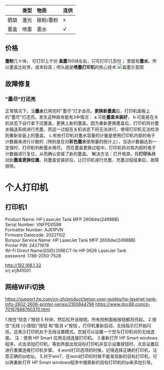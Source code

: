
|  |类型|物质|连供|
|:--|:--|:--|:--|
|硒鼓|激光|碳粉/墨粉|x|
|墨盒|喷墨|墨水|√|

## 价格
**墨粉**几十块，     可打印上千份
**盒墨**150块左右，只可打印几百份； 里面有**墨水**。所以墨盒比较贵，成本较高；喷头就是**喷墨打印机**的核心技术
![盒墨示意图](https://iknow-pic.cdn.bcebos.com/71cf3bc79f3df8dcc7d42527c011728b4610289e)

## 故障修复

### "墨尽"灯还亮
正常情况下，当**墨水**已用完时"墨尽"灯才会亮。**更换新墨盒**后，打印机面板上的"墨尽"灯还亮。发生这种故肯能有3中情况：
a.可能**墨盒未装好**，
b.可能是在关机状态下自行拿下旧墨盒，更换上新的墨盒。因为重新更换墨盒后，打印机将对墨水输送系统进行充墨，而这一过程在关机状态下将无法进行，使得打印机无法检测到重新安装上的墨盒。
c.有些打印机对墨水容量的计量是使用打印机内部的电子计数器来进行计数的（特别是在对**彩色墨水**使用量的统计上），当该计数器达到一定值时，打印机判断墨水用尽。 而在墨盒更换过程中，打印机将对其内部的电子计数器进行复位，从而确认安装了新的墨盒。
  解决方法：打开电源，将**打印头**移动到**墨盒更换位置**。将墨盒安装好后，让打印机进行充墨，充墨过程结束后，故障排除。


# 个人打印机
## 打印机1
Product Name: HP LaserJet Tank MFP 2606dw(2498BB)           
Serial Number: VNFPD0598  
Formatter Number: AJ61PVN                                   
Firmvare Datecode: 20221102  
Bonjour Service Name: HP LaserJet Tank MFP 2606dw(2498BB)   
Printer PIN: 24271978  
WI-Fi Direct Name(SSID):DIRECT-fe-HP 0626 LaserJet Tank  
password: 1788-2050-7528  

http://192.168.1.32  
xrj xrj841001  

## 网络WiFi切换
https://support.hp.com/cn-zh/product/setup-user-guides/hp-laserjet-tank-mfp-2602-2606-printer-series/2100844796 
https://www.doc88.com/p-70187888760370.html 

1.按住“信息 i”按钮 5 秒钟，然后松开该按钮。所有控制面板按钮都将亮起。
2.按住“无线 (小按钮)”按钮 和“取消 x”按钮 。打印机重新启动，无线指示灯开始闪烁。这表示打印机处于无线设置模式。您就可以设置一个您与打印机间的无线连接。
注：使用 HP Smart 应用无线连接打印机。
3.重新打开 HP Smart windows程序，点击添加打印机，等到界面出现目标打印机并显示设置按钮时，点击设置后进行重置连接打印机步骤。
4.word打印选项的时候，记得选择正确的打印机，注意正确的ip地址。
5.对于win7，在word打印的时候不能发现新的目标打印机，可以再重新打开 HP Smart windows程序中搜索新的目标打印机的ip来添加引导。